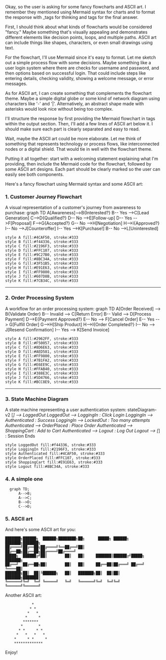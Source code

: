 <think>
Okay, so the user is asking for some fancy flowcharts and ASCII art. I remember they mentioned using Mermaid syntax for charts and to format the response with _tags for thinking and <output> tags for the final answer.

First, I should think about what kinds of flowcharts would be considered "fancy." Maybe something that's visually appealing and demonstrates different elements like decision points, loops, and multiple paths. ASCII art can include things like shapes, characters, or even small drawings using text.

For the flowchart, I'll use Mermaid since it's easy to format. Let me sketch out a simple process flow with some decisions. Maybe something like a user login system where there are checks for username and password, and then options based on successful login. That could include steps like entering details, checking validity, showing a welcome message, or error messages.

As for ASCII art, I can create something that complements the flowchart theme. Maybe a simple digital globe or some kind of network diagram using characters like '-' and '|'. Alternatively, an abstract shape made with asterisks would look nice without being too complex.

I'll structure the response by first providing the Mermaid flowchart in <mermaid> tags within the output section. Then, I'll add a few lines of ASCII art below it. I should make sure each part is clearly separated and easy to read.

Wait, maybe the ASCII art could be more elaborate. Let me think of something that represents technology or process flows, like interconnected nodes or a digital shield. That would tie in well with the flowchart theme.

Putting it all together: start with a welcoming statement explaining what I'm providing, then include the Mermaid code for the flowchart, followed by some ASCII art designs. Each part should be clearly marked so the user can easily see both components.
</think>

<output>
Here's a fancy flowchart using Mermaid syntax and some ASCII art:

### 1. Customer Journey Flowchart
A visual representation of a customer's journey from awareness to purchase:
<mermaid>
graph TD
    A[Awareness]-->B{Interested?}
    B-- Yes -->C[Lead Generation]
    C-->D{Qualified?}
    D-- No -->E[Follow-up]
    D-- Yes -->F[Proposal]
    F-->G{Accepted?}
    G-- No -->H[Negotiation]
    H-->I{Approved?}
    I-- No -->J[Counteroffer]
    I-- Yes -->K[Purchase!]
    B-- No -->L[Uninterested]
    
    style A fill:#4CAF50, stroke:#333
    style B fill:#f44336, stroke:#333
    style C fill:#2196F3, stroke:#333
    style D fill:#FFC107, stroke:#333
    style E fill:#9C27B0, stroke:#333
    style F fill:#8BC34A, stroke:#333
    style G fill:#3F51B5, stroke:#333
    style H fill:#E91E63, stroke:#333
    style I fill:#FF9800, stroke:#333
    style J fill:#607D8B, stroke:#333
    style K fill:#7CB34C, stroke:#333
</mermaid>

---

### 2. Order Processing System
A workflow for an order processing system:
<mermaid>
graph TD
    A[Order Received] --> B{Validate Order}
    B-- Invalid --> C[Return Error]
    B-- Valid --> D[Process Payment]
    D-->E{Payment Approved?}
    E-- No --> F[Cancel Order]
    E-- Yes --> G[Fulfill Order]
    G-->H[Ship Product]
    H-->I{Order Completed?}
    I-- No --> J[Resend Confirmation]
    I-- Yes --> K[Send Invoice]

    style A fill:#2962FF, stroke:#333
    style B fill:#F50057, stroke:#333
    style C fill:#8D6E63, stroke:#333
    style D fill:#AED581, stroke:#333
    style E fill:#FF9800, stroke:#333
    style F fill:#7B1FA2, stroke:#333
    style G fill:#E6EE9C, stroke:#333
    style H fill:#FFAB40, stroke:#333
    style I fill:#388E3C, stroke:#333
    style J fill:#5D4766, stroke:#333
    style K fill:#BCC8E9, stroke:#333
</mermaid>

---

### 3. State Machine Diagram
A state machine representing a user authentication system:
<mermaid>
stateDiagram-v2
    [*] --> LoggedOut
    LoggedOut --> LoggingIn : Click Login
    LoggingIn --> Authenticated : Success
    LoggingIn --> LockedOut : Too many attempts
    Authenticated --> OrderPlaced : Place Order
    Authenticated --> ShoppingCart : Add to Cart
    Authenticated --> Logout : Log Out
    Logout --> [*] : Session Ends

    style LoggedOut fill:#f44336, stroke:#333
    style LoggingIn fill:#2196F3, stroke:#333
    style Authenticated fill:#4CAF50, stroke:#333
    style OrderPlaced fill:#FFC107, stroke:#333
    style ShoppingCart fill:#E91E63, stroke:#333
    style Logout fill:#8BC34A, stroke:#333
</mermaid>

### 4. A simple one

```mermaid
  graph TD;
      A-->B;
      A-->C;
      B-->D;
      C-->D;
```

### 5. ASCII art

And here's some ASCII art for you:

```
███████╗██████╗  ██████╗████████╗██╗      █████╗ ██████╗ ███████╗███████╗
██╔════╝██╔══██╗██╔════╝╚══██╔══╝██║     ██╔══██╗██╔══██╗██╔════╝██╔════╝
█████╗  ██████╔╝██║        ██║   ██║     ███████║██████╔╝█████╗  ███████╗
██╔══╝  ██╔══██╗██║        ██║   ██║     ██╔══██║██╔═══╝ ██╔══╝  ╚════██║
███████╗██║  ██║╚██████╗   ██║   ███████╗██║  ██║██║     ███████╗███████║
╚══════╝╚═╝  ╚═╝ ╚═════╝   ╚═╝   ╚══════╝╚═╝  ╚═╝╚═╝     ╚══════╝╚══════╝
```

Another ASCII art:
```
            *
           * *
          *   *
         *     *
        *******
       *       *
      * *     * *
     *   *   *   *
    *     * *     *
    *************
```

Enjoy!
</output>
